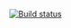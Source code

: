 [![Build status](https://ci.appveyor.com/api/projects/status/j9e0y1o3mvk1mxqn?svg=true)](https://ci.appveyor.com/project/kirillgureev/automatedtesthomework4task1)